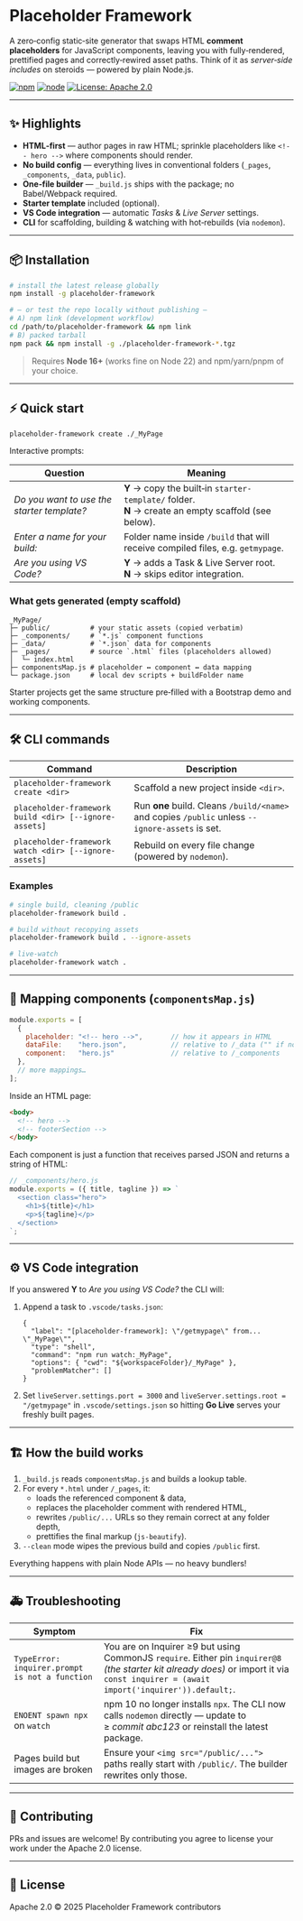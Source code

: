 # Placeholder Framework

A zero‑config static‑site generator that swaps HTML **comment placeholders** for JavaScript components, leaving you with fully‑rendered, prettified pages and correctly‑rewired asset paths.  Think of it as *server‑side includes* on steroids — powered by plain Node.js.
<br>

[![npm](https://img.shields.io/npm/v/placeholder-framework?style=flat-square)](https://www.npmjs.com/package/placeholder-framework)
[![node](https://img.shields.io/node/v/placeholder-framework?style=flat-square)](https://nodejs.org/)
[![License: Apache 2.0](https://img.shields.io/badge/License-Apache_2.0-yellow.svg)](LICENSE)

---

## ✨  Highlights

* **HTML‑first** — author pages in raw HTML; sprinkle placeholders like `<!-- hero -->` where components should render.
* **No build config** — everything lives in conventional folders (`_pages`, `_components`, `_data`, `public`).
* **One‑file builder** — `_build.js` ships with the package; no Babel/Webpack required.
* **Starter template** included (optional).
* **VS Code integration** — automatic *Tasks* & *Live Server* settings.
* **CLI** for scaffolding, building & watching with hot‑rebuilds (via `nodemon`).

---

## 📦  Installation

```bash
# install the latest release globally
npm install -g placeholder-framework

# — or test the repo locally without publishing —
# A) npm link (development workflow)
cd /path/to/placeholder-framework && npm link
# B) packed tarball
npm pack && npm install -g ./placeholder-framework-*.tgz
```

> Requires **Node 16+** (works fine on Node 22) and npm/yarn/pnpm of your choice.

---

## ⚡  Quick start

```bash
placeholder-framework create ./_MyPage
```

Interactive prompts:

| Question | Meaning |
|----------|---------|
| *Do you want to use the starter template?* | **Y** → copy the built‑in `starter-template/` folder.<br>**N** → create an empty scaffold (see below). |
| *Enter a name for your build:* | Folder name inside `/build` that will receive compiled files, e.g. `getmypage`. |
| *Are you using VS Code?* | **Y** → adds a Task & Live Server root.<br>**N** → skips editor integration. |

### What gets generated (empty scaffold)

```
_MyPage/
├─ public/          # your static assets (copied verbatim)
├─ _components/     # `*.js` component functions
├─ _data/           # `*.json` data for components
├─ _pages/          # source `.html` files (placeholders allowed)
│  └─ index.html
├─ componentsMap.js # placeholder ↔ component ↔ data mapping
└─ package.json     # local dev scripts + buildFolder name
```

Starter projects get the same structure pre‑filled with a Bootstrap demo and working components.

---

## 🛠️  CLI commands

| Command | Description |
|---------|-------------|
| `placeholder-framework create <dir>` | Scaffold a new project inside `<dir>`. |
| `placeholder-framework build <dir> [--ignore-assets]` | Run **one** build. Cleans `/build/<name>` and copies `/public` unless `--ignore-assets` is set. |
| `placeholder-framework watch <dir> [--ignore-assets]` | Rebuild on every file change (powered by `nodemon`). |

### Examples

```bash
# single build, cleaning /public
placeholder-framework build .

# build without recopying assets
placeholder-framework build . --ignore-assets

# live‑watch
placeholder-framework watch .
```

---

## 🧩  Mapping components (`componentsMap.js`)

```js
module.exports = [
  {
    placeholder: "<!-- hero -->",       // how it appears in HTML
    dataFile:    "hero.json",           // relative to /_data ("" if none)
    component:   "hero.js"              // relative to /_components
  },
  // more mappings…
];
```

Inside an HTML page:

```html
<body>
  <!-- hero -->
  <!-- footerSection -->
</body>
```

Each component is just a function that receives parsed JSON and returns a string of HTML:

```js
// _components/hero.js
module.exports = ({ title, tagline }) => `
  <section class="hero">
    <h1>${title}</h1>
    <p>${tagline}</p>
  </section>
`;
```

---

## ⚙️  VS Code integration

If you answered **Y** to *Are you using VS Code?* the CLI will:

1. Append a task to `.vscode/tasks.json`:
   ```jsonc
   {
     "label": "[placeholder-framework]: \"/getmypage\" from... \"_MyPage\"",
     "type": "shell",
     "command": "npm run watch:_MyPage",
     "options": { "cwd": "${workspaceFolder}/_MyPage" },
     "problemMatcher": []
   }
   ```
2. Set `liveServer.settings.port = 3000` and `liveServer.settings.root = "/getmypage"` in `.vscode/settings.json` so hitting **Go Live** serves your freshly built pages.

---

## 🏗️  How the build works

1. `_build.js` reads `componentsMap.js` and builds a lookup table.
2. For every `*.html` under `/_pages`, it:
   * loads the referenced component & data,
   * replaces the placeholder comment with rendered HTML,
   * rewrites `/public/...` URLs so they remain correct at any folder depth,
   * prettifies the final markup (`js-beautify`).
3. `--clean` mode wipes the previous build and copies `/public` first.

Everything happens with plain Node APIs — no heavy bundlers!

---

## 🚑  Troubleshooting

| Symptom | Fix |
|---------|-----|
| `TypeError: inquirer.prompt is not a function` | You are on Inquirer ≥9 but using CommonJS `require`.  Either pin `inquirer@8` *(the starter kit already does)* or import it via `const inquirer = (await import('inquirer')).default;`. |
| `ENOENT spawn npx` on `watch` | npm 10 no longer installs `npx`.  The CLI now calls `nodemon` directly — update to ≥ *commit abc123* or reinstall the latest package. |
| Pages build but images are broken | Ensure your `<img src="/public/...">` paths really start with `/public/`.  The builder rewrites only those. |

---

## 🤝  Contributing

PRs and issues are welcome! By contributing you agree to license your work under the Apache 2.0 license.

---

## 📝  License

Apache 2.0 © 2025 Placeholder Framework contributors
